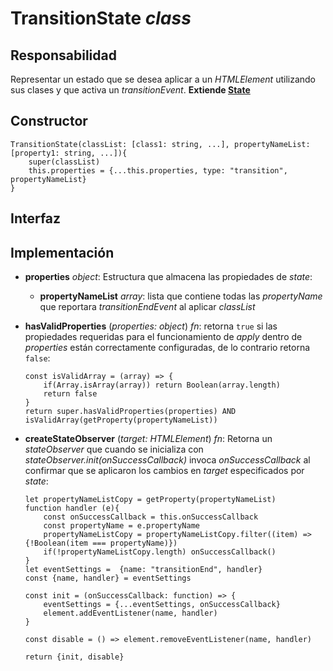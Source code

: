 # TransitionState _class_

## Responsabilidad

Representar un estado que se desea aplicar a un _HTMLElement_ utilizando sus clases y que activa un _transitionEvent_. **Extiende [State](./State.md)**

## Constructor

```
TransitionState(classList: [class1: string, ...], propertyNameList: [property1: string, ...]){
    super(classList)
    this.properties = {...this.properties, type: "transition", propertyNameList}
}
```

## Interfaz

## Implementación

-   **properties** _object_: Estructura que almacena las propiedades de _state_:

    -   **propertyNameList** _array_: lista que contiene todas las _propertyName_ que reportara _transitionEndEvent_ al aplicar _classList_

-   **hasValidProperties** (_properties: object_) _fn_: retorna `true` si las propiedades requeridas para el funcionamiento de _apply_ dentro de _properties_ están correctamente configuradas, de lo contrario retorna `false`:

    ```
    const isValidArray = (array) => {
        if(Array.isArray(array)) return Boolean(array.length)
        return false
    }
    return super.hasValidProperties(properties) AND isValidArray(getProperty(propertyNameList))
    ```

-   **createStateObserver** (_target: HTMLElement_) _fn_: Retorna un _stateObserver_ que cuando se inicializa con _stateObserver.init(onSuccessCallback)_ invoca _onSuccessCallback_ al confirmar que se aplicaron los cambios en _target_ especificados por _state_:

    ```
    let propertyNameListCopy = getProperty(propertyNameList)
    function handler (e){
        const onSuccessCallback = this.onSuccessCallback
        const propertyName = e.propertyName
        propertyNameListCopy = propertyNameListCopy.filter((item) => {!Boolean(item === propertyName)})
        if(!propertyNameListCopy.length) onSuccessCallback()
    }
    let eventSettings =  {name: "transitionEnd", handler}
    const {name, handler} = eventSettings

    const init = (onSuccessCallback: function) => {
        eventSettings = {...eventSettings, onSuccessCallback}
        element.addEventListener(name, handler)
    }

    const disable = () => element.removeEventListener(name, handler)

    return {init, disable}
    ```
